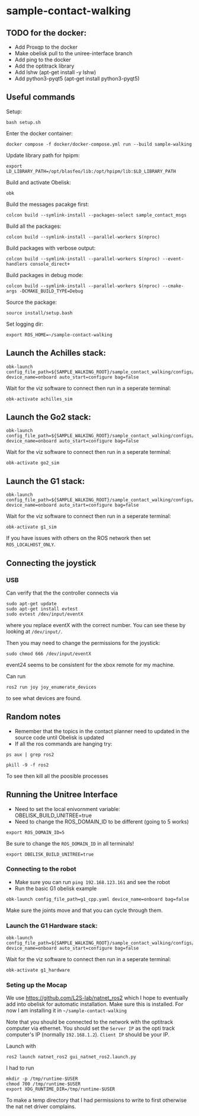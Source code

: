 # sample-contact-walking

## TODO for the docker:
- Add Proxqp to the docker
- Make obelisk pull to the uniree-interface branch
- Add ping to the docker
- Add the optitrack library
- Add lshw (apt-get install -y lshw)
- Add python3-pyqt5 (apt-get install python3-pyqt5)

## Useful commands
Setup:
```
bash setup.sh
```

Enter the docker container: 
```
docker compose -f docker/docker-compose.yml run --build sample-walking
```

Update library path for hpipm:
```
export LD_LIBRARY_PATH=/opt/blasfeo/lib:/opt/hpipm/lib:$LD_LIBRARY_PATH
```

Build and activate Obelisk:
```
obk
```

Build the messages pacakge first:
```
colcon build --symlink-install --packages-select sample_contact_msgs
```

Build all the packages:
```
colcon build --symlink-install --parallel-workers $(nproc)
```

Build packages with verbose output:
```
colcon build --symlink-install --parallel-workers $(nproc) --event-handlers console_direct+
```

Build packages in debug mode:
```
colcon build --symlink-install --parallel-workers $(nproc) --cmake-args -DCMAKE_BUILD_TYPE=Debug
```

Source the package:
```
source install/setup.bash
```

Set logging dir:
```
export ROS_HOME=~/sample-contact-walking
```
## Launch the Achilles stack:
```
obk-launch config_file_path=${SAMPLE_WALKING_ROOT}/sample_contact_walking/configs/achilles_sim_config.yaml device_name=onboard auto_start=configure bag=false
```

Wait for the viz software to connect then run in a seperate terminal:
```
obk-activate achilles_sim
```

## Launch the Go2 stack:
```
obk-launch config_file_path=${SAMPLE_WALKING_ROOT}/sample_contact_walking/configs/go2_sim_config.yaml device_name=onboard auto_start=configure bag=false
```

Wait for the viz software to connect then run in a seperate terminal:
```
obk-activate go2_sim
```

## Launch the G1 stack:
```
obk-launch config_file_path=${SAMPLE_WALKING_ROOT}/sample_contact_walking/configs/g1_sim_config.yaml device_name=onboard auto_start=configure bag=false
```

Wait for the viz software to connect then run in a seperate terminal:
```
obk-activate g1_sim
```

If you have issues with others on the ROS network then set `ROS_LOCALHOST_ONLY`.

## Connecting the joystick
### USB
Can verify that the the controller connects via
```
sudo apt-get update
sudo apt-get install evtest
sudo evtest /dev/input/eventX
```
where you replace eventX with the correct number. You can see these by looking at `/dev/input/`.

Then you may need to change the permissions for the joystick:
```
sudo chmod 666 /dev/input/eventX
```
event24 seems to be consistent for the xbox remote for my machine.

Can run 
```
ros2 run joy joy_enumerate_devices
``` 
to see what devices are found.


## Random notes
<!-- ## Python deps (not yet added to the docker)
- Scipy (pip)
- Mujoco -> Comes with obelisk
- OSQP (pip) -->

- Remember that the topics in the contact planner need to updated in the source code until Obelisk is updated
- If all the ros commands are hanging try:
```
ps aux | grep ros2
```
```
pkill -9 -f ros2
```
To see then kill all the poosible processes

## Running the Unitree Interface
- Need to set the local enivornment variable: OBELISK_BUILD_UNITREE=true
- Need to change the ROS_DOMAIN_ID to be different (going to 5 works)
```
export ROS_DOMAIN_ID=5
```
Be sure to change the `ROS_DOMAIN_ID` in all terminals!
```
export OBELISK_BUILD_UNITREE=true
```

### Connecting to the robot
- Make sure you can run `ping 192.168.123.161` and see the robot
- Run the basic G1 obelisk example
```
obk-launch config_file_path=g1_cpp.yaml device_name=onboard bag=false
```
Make sure the joints move and that you can cycle through them.

### Launch the G1 Hardware stack:
```
obk-launch config_file_path=${SAMPLE_WALKING_ROOT}/sample_contact_walking/configs/g1_hardware_config.yaml device_name=onboard auto_start=configure bag=false
```

Wait for the viz software to connect then run in a seperate terminal:
```
obk-activate g1_hardware
```

### Seting up the Mocap
We use https://github.com/L2S-lab/natnet_ros2 which I hope to eventually add into obelisk for automatic installation.
Make sure this is installed. For now I am installing it in `~/sample-contact-walking`

Note that you should be connected to the network with the optitrack computer via ethernet.
You should set the `Server IP` as the opti track computer's IP (normally `192.168.1.2`).
`Client IP` should be your IP.

Launch with 
```
ros2 launch natnet_ros2 gui_natnet_ros2.launch.py
```
I had to run
```
mkdir -p /tmp/runtime-$USER
chmod 700 /tmp/runtime-$USER
export XDG_RUNTIME_DIR=/tmp/runtime-$USER
```
To make a temp directory that I had permissions to write to first otherwise the nat net driver complains.